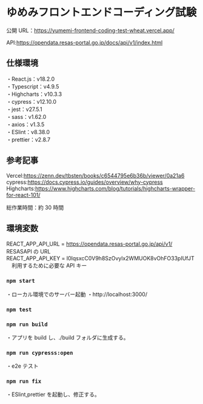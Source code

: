 # ゆめみフロントエンドコーディング試験

公開 URL：https://yumemi-frontend-coding-test-wheat.vercel.app/

API:https://opendata.resas-portal.go.jp/docs/api/v1/index.html

## 仕様環境

・React.js：v18.2.0  
・Typescript：v4.9.5  
・Highcharts：v10.3.3  
・cypress：v12.10.0  
・jest：v27.5.1  
・sass：v1.62.0  
・axios：v1.3.5  
・ESlint：v8.38.0  
・prettier：v2.8.7

## 参考記事

Vercel:https://zenn.dev/tbsten/books/c6544795e6b36b/viewer/0a21a6
cypress:https://docs.cypress.io/guides/overview/why-cypress
Highcharts:https://www.highcharts.com/blog/tutorials/highcharts-wrapper-for-react-101/

総作業時間：約 30 時間

## 環境変数

REACT_APP_API_URL = https://opendata.resas-portal.go.jp/api/v1/ 　 RESASAPI の URL  
REACT_APP_API_KEY = l0IqsxcC0V9h8SzOvylx2WMUOK8vOhFO33pIUfJT 　利用するために必要な API キー

### `npm start`

・ローカル環境でのサーバー起動
・http://localhost:3000/

### `npm test`

### `npm run build`

・アプリを build し、./build フォルダに生成する。

### `npm run cypresss:open`

・e2e テスト

### `npm run fix`

・ESlint,prettier を起動し、修正する。
